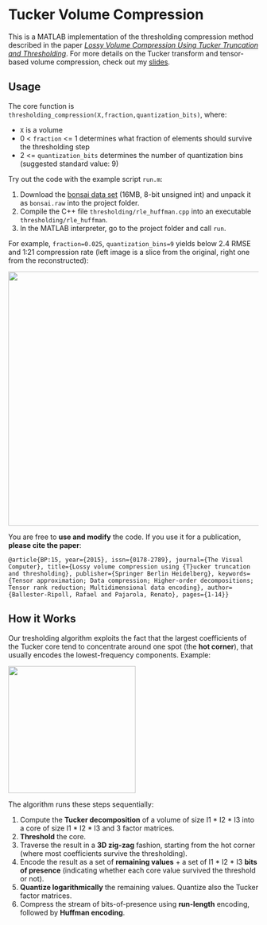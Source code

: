 # Tucker Volume Compression

This is a MATLAB implementation of the thresholding compression method described in the paper [*Lossy Volume Compression Using Tucker Truncation and Thresholding*](http://www.ifi.uzh.ch/en/vmml/publications/lossycompression.html). For more details on the Tucker transform and tensor-based volume compression, check out my [slides](http://www.ifi.uzh.ch/dam/jcr:00000000-73a0-83b8-ffff-ffffd48b8a42/tensorapproximation.pdf).

## Usage

The core function is ```thresholding_compression(X,fraction,quantization_bits)```, where:

- ```X``` is a volume 
- 0 < ```fraction``` <= 1 determines what fraction of elements should survive the thresholding step
- 2 <= ```quantization_bits``` determines the number of quantization bins (suggested standard value: 9)

Try out the code with the example script ```run.m```:

1. Download the [bonsai data set](http://www.tc18.org/code_data_set/3D_greyscale/bonsai.raw.gz) (16MB, 8-bit unsigned int) and unpack it as ```bonsai.raw``` into the project folder.
2. Compile the C++ file ```thresholding/rle_huffman.cpp``` into an executable ```thresholding/rle_huffman```.
3. In the MATLAB interpreter, go to the project folder and call ```run```.

For example, ```fraction=0.025```, ```quantization_bins=9``` yields below 2.4 RMSE and 1:21 compression rate (left image is a slice from the original, right one from the reconstructed): 

<img src="https://github.com/rballester/tucker_compression/blob/master/images/original_vs_reconstructed.jpg" width="512">

You are free to **use and modify** the code. If you use it for a publication, **please cite the paper**:

```@article{BP:15, year={2015}, issn={0178-2789}, journal={The Visual Computer}, title={Lossy volume compression using {T}ucker truncation and thresholding}, publisher={Springer Berlin Heidelberg}, keywords={Tensor approximation; Data compression; Higher-order decompositions; Tensor rank reduction; Multidimensional data encoding}, author={Ballester-Ripoll, Rafael and Pajarola, Renato}, pages={1-14}}```

## How it Works

Our tresholding algorithm exploits the fact that the largest coefficients of the Tucker core tend to concentrate around one spot (the **hot corner**), that usually encodes the lowest-frequency components. Example:

<img src="https://github.com/rballester/tucker_compression/blob/master/images/hot_corner.jpg" width="256">

The algorithm runs these steps sequentially:

1. Compute the **Tucker decomposition** of a volume of size I1 * I2 * I3 into a core of size I1 * I2 * I3 and 3 factor matrices.
2. **Threshold** the core.
3. Traverse the result in a **3D zig-zag** fashion, starting from the hot corner (where most coefficients survive the thresholding).
4. Encode the result as a set of **remaining values** + a set of I1 * I2 * I3 **bits of presence** (indicating whether each core value survived the threshold or not).
5. **Quantize logarithmically** the remaining values. Quantize also the Tucker factor matrices.
6. Compress the stream of bits-of-presence using **run-length** encoding, followed by **Huffman encoding**.